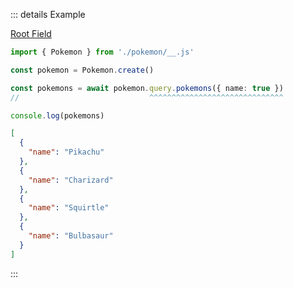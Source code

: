 ::: details Example

<div class="ExampleSnippet">
<a href="../../examples/generated/root-field">Root Field</a>

<!-- dprint-ignore-start -->
```ts twoslash
import { Pokemon } from './pokemon/__.js'

const pokemon = Pokemon.create()

const pokemons = await pokemon.query.pokemons({ name: true })
//                             ^^^^^^^^^^^^^^^^^^^^^^^^^^^^^^

console.log(pokemons)
```
<!-- dprint-ignore-end -->

<!-- dprint-ignore-start -->
```json
[
  {
    "name": "Pikachu"
  },
  {
    "name": "Charizard"
  },
  {
    "name": "Squirtle"
  },
  {
    "name": "Bulbasaur"
  }
]
```
<!-- dprint-ignore-end -->

</div>
:::

